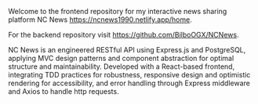 Welcome to the frontend repository for my interactive news sharing platform NC News https://ncnews1990.netlify.app/home.

For the backend repository visit https://github.com/BilboOGX/NCNews.

NC News is an engineered RESTful API using Express.js and PostgreSQL, applying MVC design patterns and component abstraction for optimal structure and maintainability. Developed with a React-based frontend, integrating TDD practices for robustness, responsive design and optimistic rendering for accessibility, and error handling through Express middleware and Axios to handle http requests.
